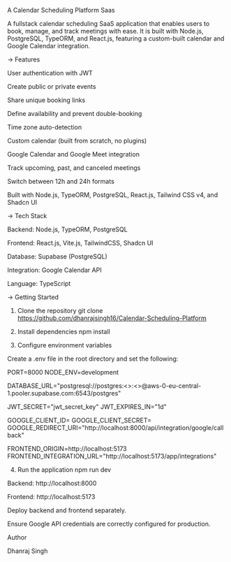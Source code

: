 A Calendar Scheduling Platform Saas

A fullstack calendar scheduling SaaS application that enables users to book, manage, and track meetings with ease. It is built with Node.js, PostgreSQL, TypeORM, and React.js, featuring a custom-built calendar and Google Calendar integration.

-> Features

User authentication with JWT

Create public or private events

Share unique booking links

Define availability and prevent double-booking

Time zone auto-detection

Custom calendar (built from scratch, no plugins)

Google Calendar and Google Meet integration

Track upcoming, past, and canceled meetings

Switch between 12h and 24h formats

Built with Node.js, TypeORM, PostgreSQL, React.js, Tailwind CSS v4, and Shadcn UI

-> Tech Stack

Backend: Node.js, TypeORM, PostgreSQL

Frontend: React.js, Vite.js, TailwindCSS, Shadcn UI

Database: Supabase (PostgreSQL)

Integration: Google Calendar API

Language: TypeScript

-> Getting Started

1. Clone the repository
git clone https://github.com/dhanrajsingh16/Calendar-Scheduling-Platform

2. Install dependencies
npm install

3. Configure environment variables

Create a .env file in the root directory and set the following:

PORT=8000
NODE_ENV=development

DATABASE_URL="postgresql://postgres:<>:<>@aws-0-eu-central-1.pooler.supabase.com:6543/postgres"

JWT_SECRET="jwt_secret_key"
JWT_EXPIRES_IN="1d"

GOOGLE_CLIENT_ID=
GOOGLE_CLIENT_SECRET=
GOOGLE_REDIRECT_URI="http://localhost:8000/api/integration/google/callback"

FRONTEND_ORIGIN=http://localhost:5173
FRONTEND_INTEGRATION_URL="http://localhost:5173/app/integrations"

4. Run the application
npm run dev


Backend: http://localhost:8000

Frontend: http://localhost:5173

Deploy backend and frontend separately.

Ensure Google API credentials are correctly configured for production.

Author

Dhanraj Singh
